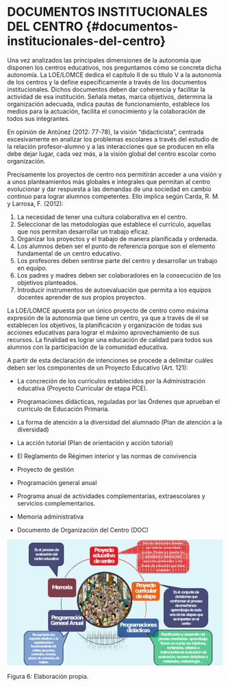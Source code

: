 # DOCUMENTOS INSTITUCIONALES DEL CENTRO         {#documentos-institucionales-del-centro}

Una vez analizados las principales dimensiones de la autonomía que disponen los centros educativos, nos preguntamos cómo se concreta dicha autonomía. La LOE/LOMCE dedica el capítulo II de su título V a la autonomía de los centros y la define específicamente a través de los documentos institucionales. Dichos documentos  deben dar coherencia y facilitar la actividad de esa institución. Señala metas, marca objetivos, determina la organización adecuada, indica pautas de funcionamiento, establece los medios para la actuación, facilita el conocimiento y la colaboración de todos sus integrantes.

En opinión de Antúnez (2012: 77-78), la visión “didacticista”, centrada excesivamente en analizar los problemas escolares a través del estudio de la relación profesor-alumno y a las interacciones que se producen en ella debe dejar lugar, cada vez más, a la visión global del centro escolar como organización.

Precisamente los proyectos de centro nos permitirán acceder a una visión y a unos planteamientos más globales e integrales que permitan al centro evolucionar y dar respuesta a las demandas de una sociedad en cambio continuo para lograr alumnos competentes. Ello implica según Carda, R. M. y Larrosa, F. (2012):

1.  La necesidad de tener una cultura colaborativa en el centro.
2.  Seleccionar de las metodologías que establece el currículo, aquellas que nos permitan desarrollar un trabajo eficaz.
3.  Organizar los proyectos y el trabajo de manera planificada y ordenada.
4.  Los alumnos deben ser el punto de referencia porque son el elemento fundamental de un centro educativo.
5.  Los profesores deben sentirse parte del centro y desarrollar un trabajo en equipo.
6.  Los padres y madres deben ser colaboradores en la consecución de los objetivos planteados.
7.  Introducir instrumentos de autoevaluación que permita a los equipos docentes aprender de sus propios proyectos.

La LOE/LOMCE apuesta por un único proyecto de centro como máxima expresión de la autonomía que tiene un centro, ya que a través de él se establecen los objetivos, la planificación y organización de todas sus acciones educativas para lograr el máximo aprovechamiento de sus recursos. La finalidad es lograr una educación de calidad para todos sus alumnos con la participación de la comunidad educativa.

A partir de esta declaración de intenciones se procede a delimitar cuáles deben ser los componentes de un Proyecto Educativo (Art. 121):

*   La concreción de los currículos establecidos por la Administración educativa (Proyecto Curricular de etapa PCE).
*   Programaciones didácticas, reguladas por las Órdenes que aprueban el currículo de Educación Primaria.
*   La forma de atención a la diversidad del alumnado (Plan de atención a la diversidad)
*   La acción tutorial (Plan de orientación y acción tutorial)
*   El Reglamento de Régimen interior y las normas de convivencia
*   Proyecto de gestión
*   Programación general anual

*   Programa anual de actividades complementarias, extraescolares y servicios complementarios.
*   Memoria administrativa
*   Documento de Organización del Centro (DOC)

![Figura 6: Elaboración propia.](/images/image6.png)

Figura 6: Elaboración propia.